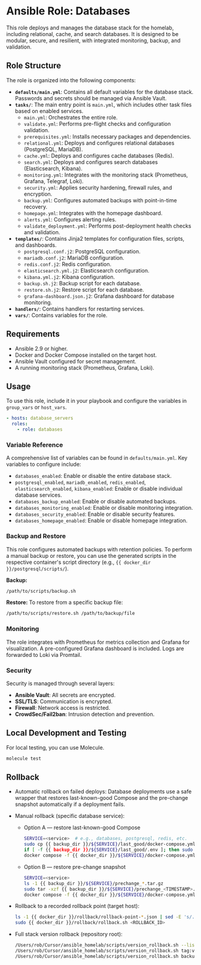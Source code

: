 # Ansible Role: Databases

This role deploys and manages the database stack for the homelab, including relational, cache, and search databases. It is designed to be modular, secure, and resilient, with integrated monitoring, backup, and validation.

## Role Structure

The role is organized into the following components:

-   **`defaults/main.yml`**: Contains all default variables for the database stack. Passwords and secrets should be managed via Ansible Vault.
-   **`tasks/`**: The main entry point is `main.yml`, which includes other task files based on enabled services.
    -   `main.yml`: Orchestrates the entire role.
    -   `validate.yml`: Performs pre-flight checks and configuration validation.
    -   `prerequisites.yml`: Installs necessary packages and dependencies.
    -   `relational.yml`: Deploys and configures relational databases (PostgreSQL, MariaDB).
    -   `cache.yml`: Deploys and configures cache databases (Redis).
    -   `search.yml`: Deploys and configures search databases (Elasticsearch, Kibana).
    -   `monitoring.yml`: Integrates with the monitoring stack (Prometheus, Grafana, Telegraf, Loki).
    -   `security.yml`: Applies security hardening, firewall rules, and encryption.
    -   `backup.yml`: Configures automated backups with point-in-time recovery.
    -   `homepage.yml`: Integrates with the homepage dashboard.
    -   `alerts.yml`: Configures alerting rules.
    -   `validate_deployment.yml`: Performs post-deployment health checks and validation.
-   **`templates/`**: Contains Jinja2 templates for configuration files, scripts, and dashboards.
    -   `postgresql.conf.j2`: PostgreSQL configuration.
    -   `mariadb.conf.j2`: MariaDB configuration.
    -   `redis.conf.j2`: Redis configuration.
    -   `elasticsearch.yml.j2`: Elasticsearch configuration.
    -   `kibana.yml.j2`: Kibana configuration.
    -   `backup.sh.j2`: Backup script for each database.
    -   `restore.sh.j2`: Restore script for each database.
    -   `grafana-dashboard.json.j2`: Grafana dashboard for database monitoring.
-   **`handlers/`**: Contains handlers for restarting services.
-   **`vars/`**: Contains variables for the role.

## Requirements

-   Ansible 2.9 or higher.
-   Docker and Docker Compose installed on the target host.
-   Ansible Vault configured for secret management.
-   A running monitoring stack (Prometheus, Grafana, Loki).

## Usage

To use this role, include it in your playbook and configure the variables in `group_vars` or `host_vars`.

```yaml
- hosts: database_servers
  roles:
    - role: databases
```

### Variable Reference

A comprehensive list of variables can be found in `defaults/main.yml`. Key variables to configure include:

-   `databases_enabled`: Enable or disable the entire database stack.
-   `postgresql_enabled`, `mariadb_enabled`, `redis_enabled`, `elasticsearch_enabled`, `kibana_enabled`: Enable or disable individual database services.
-   `databases_backup_enabled`: Enable or disable automated backups.
-   `databases_monitoring_enabled`: Enable or disable monitoring integration.
-   `databases_security_enabled`: Enable or disable security features.
-   `databases_homepage_enabled`: Enable or disable homepage integration.

### Backup and Restore

This role configures automated backups with retention policies. To perform a manual backup or restore, you can use the generated scripts in the respective container's script directory (e.g., `{{ docker_dir }}/postgresql/scripts/`).

**Backup:**
```bash
/path/to/scripts/backup.sh
```

**Restore:**
To restore from a specific backup file:
```bash
/path/to/scripts/restore.sh /path/to/backup/file
```

### Monitoring

The role integrates with Prometheus for metrics collection and Grafana for visualization. A pre-configured Grafana dashboard is included. Logs are forwarded to Loki via Promtail.

### Security

Security is managed through several layers:

-   **Ansible Vault**: All secrets are encrypted.
-   **SSL/TLS**: Communication is encrypted.
-   **Firewall**: Network access is restricted.
-   **CrowdSec/Fail2ban**: Intrusion detection and prevention.

## Local Development and Testing

For local testing, you can use Molecule.

```bash
molecule test
``` 

## Rollback

- Automatic rollback on failed deploys: Database deployments use a safe wrapper that restores last-known-good Compose and the pre-change snapshot automatically if a deployment fails.

- Manual rollback (specific database service):
  - Option A — restore last-known-good Compose
    ```bash
    SERVICE=<service>  # e.g., databases, postgresql, redis, etc.
    sudo cp {{ backup_dir }}/${SERVICE}/last_good/docker-compose.yml {{ docker_dir }}/${SERVICE}/docker-compose.yml
    if [ -f {{ backup_dir }}/${SERVICE}/last_good/.env ]; then sudo cp {{ backup_dir }}/${SERVICE}/last_good/.env {{ docker_dir }}/${SERVICE}/.env; fi
    docker compose -f {{ docker_dir }}/${SERVICE}/docker-compose.yml up -d
    ```
  - Option B — restore pre-change snapshot
    ```bash
    SERVICE=<service>
    ls -1 {{ backup_dir }}/${SERVICE}/prechange_*.tar.gz
    sudo tar -xzf {{ backup_dir }}/${SERVICE}/prechange_<TIMESTAMP>.tar.gz -C /
    docker compose -f {{ docker_dir }}/${SERVICE}/docker-compose.yml up -d
    ```

- Rollback to a recorded rollback point (target host):
  ```bash
  ls -1 {{ docker_dir }}/rollback/rollback-point-*.json | sed -E 's/.*rollback-point-([0-9]+)\.json/\1/'
  sudo {{ docker_dir }}/rollback/rollback.sh <ROLLBACK_ID>
  ```

- Full stack version rollback (repository root):
  ```bash
  /Users/rob/Cursor/ansible_homelab/scripts/version_rollback.sh --list
  /Users/rob/Cursor/ansible_homelab/scripts/version_rollback.sh tag:vX.Y.Z
  /Users/rob/Cursor/ansible_homelab/scripts/version_rollback.sh backup:/Users/rob/Cursor/ansible_homelab/backups/versions/<backup_dir>
  ```